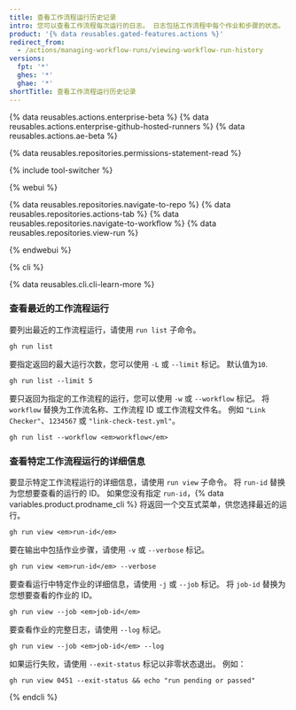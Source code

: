 ```yaml
---
title: 查看工作流程运行历史记录
intro: 您可以查看工作流程每次运行的日志。 日志包括工作流程中每个作业和步骤的状态。
product: '{% data reusables.gated-features.actions %}'
redirect_from:
  - /actions/managing-workflow-runs/viewing-workflow-run-history
versions:
  fpt: '*'
  ghes: '*'
  ghae: '*'
shortTitle: 查看工作流程运行历史记录
---
```


{% data reusables.actions.enterprise-beta %}
{% data reusables.actions.enterprise-github-hosted-runners %}
{% data reusables.actions.ae-beta %}

{% data reusables.repositories.permissions-statement-read %}

{% include tool-switcher %}

{% webui %}

{% data reusables.repositories.navigate-to-repo %}
{% data reusables.repositories.actions-tab %}
{% data reusables.repositories.navigate-to-workflow %}
{% data reusables.repositories.view-run %}

{% endwebui %}

{% cli %}

{% data reusables.cli.cli-learn-more %}

### 查看最近的工作流程运行

要列出最近的工作流程运行，请使用 `run list` 子命令。

```shell
gh run list
```

要指定返回的最大运行次数，您可以使用 `-L` 或 `--limit` 标记。 默认值为`10`.

```shell
gh run list --limit 5
```

要只返回为指定的工作流程的运行，您可以使用 `-w` 或 `--workflow` 标记。  将 `workflow` 替换为工作流名称、工作流程 ID 或工作流程文件名。 例如 `"Link Checker"`、`1234567` 或 `"link-check-test.yml"`。

```shell
gh run list --workflow <em>workflow</em>
```

### 查看特定工作流程运行的详细信息

要显示特定工作流程运行的详细信息，请使用 `run view` 子命令。 将 `run-id` 替换为您想要查看的运行的 ID。 如果您没有指定 `run-id`，{% data variables.product.prodname_cli %} 将返回一个交互式菜单，供您选择最近的运行。

```shell
gh run view <em>run-id</em>
```

要在输出中包括作业步骤，请使用 `-v` 或 `--verbose` 标记。

```shell
gh run view <em>run-id</em> --verbose
```

要查看运行中特定作业的详细信息，请使用 `-j` 或 `--job` 标记。  将 `job-id` 替换为您想要查看的作业的 ID。

```shell
gh run view --job <em>job-id</em>
```

要查看作业的完整日志，请使用 `--log` 标记。

```shell
gh run view --job <em>job-id</em> --log
```

如果运行失败，请使用 `--exit-status` 标记以非零状态退出。 例如：

```shell
gh run view 0451 --exit-status && echo "run pending or passed"
```

{% endcli %}
